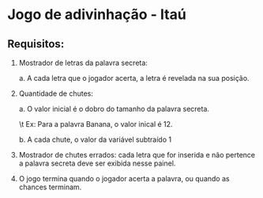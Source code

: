 # Jogo de adivinhação - Itaú

## Requisitos: 

1. Mostrador de letras da palavra secreta:
   
   a. A cada letra que o jogador acerta, a letra é revelada na sua posição.

2. Quantidade de chutes:

   a. O valor inicial é o dobro do tamanho da palavra secreta.

   \t Ex: Para a palavra Banana, o valor inical é 12.

   b. A cada chute, o valor da variável subtraído 1
   

4. Mostrador de chutes errados: cada letra que for inserida e não pertence a palavra secreta deve ser exibida nesse painel.
      
  
5. O jogo termina quando o jogador acerta a palavra, ou quando as chances terminam.

